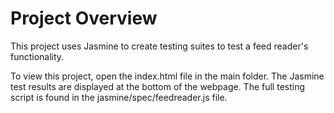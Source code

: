 # Project Overview

This project uses Jasmine to create testing suites to test a feed reader's functionality.

To view this project, open the index.html file in the main folder. The Jasmine test results are displayed at the bottom of the webpage. The full testing script is found in the jasmine/spec/feedreader.js file. 
